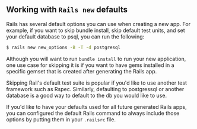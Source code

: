 ## Working with `Rails new` defaults

Rails has several default options you can use when creating a new app. For example, if you want to skip bundle install, skip default test units, and set your default database to psql, you can run the following: 

```bash
$ rails new new_options -B -T -d postgresql
```

Although you will want to run `bundle install` to run your new application, one use case for skipping it is if you want to have gems installed in a specific gemset that is created after generating the Rails app. 

Skipping Rail's default test suite is popular if you'd like to use another test framework such as Rspec. Similarly, defaulting to postgressql or another database is a good way to default to the db you would like to use. 

If you'd like to have your defaults used for all future generated Rails apps, you can configured the default Rails command to always include those options by putting them in your `.railsrc` file. 